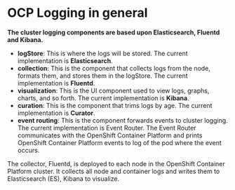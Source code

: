 # OCP Logging in general 
**The cluster logging components are based upon Elasticsearch, Fluentd and Kibana.**

+ **logStore**: This is where the logs will be stored. The current implementation is **Elasticsearch**.
+ **collection**: This is the component that collects logs from the node, formats them, and stores them in the logStore. The current implementation is **Fluentd**.
+ **visualization**: This is the UI component used to view logs, graphs, charts, and so forth. The current implementation is **Kibana**.
+ **curation**: This is the component that trims logs by age. The current implementation is **Curator**.
+ **event routing**: This is the component forwards events to cluster logging. The current implementation is Event Router. The Event Router communicates with the OpenShift Container Platform and prints OpenShift Container Platform events to log of the pod where the event occurs.

The collector, Fluentd, is deployed to each node in the OpenShift Container Platform cluster. It collects all node and container logs and writes them to Elasticsearch (ES), Kibana to visualize.
